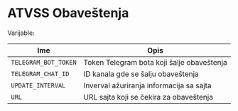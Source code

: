 ﻿# ATVSS Obaveštenja

Varijable: 

| Ime | Opis |
| --- | --- |
| `TELEGRAM_BOT_TOKEN` | Token Telegram bota koji šalje obaveštenja |
| `TELEGRAM_CHAT_ID` | ID kanala gde se šalju obaveštenja |
| `UPDATE_INTERVAL` | Inverval ažuriranja informacija sa sajta |
| `URL` | URL sajta koji se čekira za obaveštenja |
